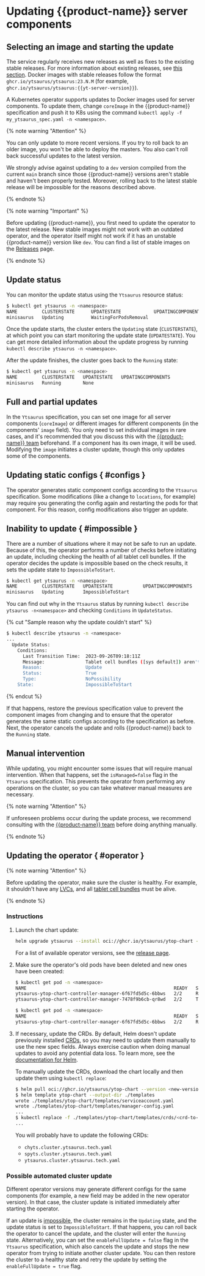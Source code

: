 # Updating {{product-name}} server components

## Selecting an image and starting the update

The service regularly receives new releases as well as fixes to the existing stable releases. For more information about existing releases, see [this section](../../admin-guide/releases.md). Docker images with stable releases follow the format `ghcr.io/ytsaurus/ytsaurus:23.N.M` (for example, `ghcr.io/ytsaurus/ytsaurus:{{yt-server-version}}`).

A Kubernetes operator supports updates to Docker images used for server components. To update them, change `coreImage` in the {{product-name}} specification and push it to K8s using the command `kubectl apply -f my_ytsaurus_spec.yaml -n <namespace>`.

{% note warning "Attention" %}

You can only update to more recent versions. If you try to roll back to an older image, you won't be able to deploy the masters. You also can't roll back successful updates to the latest version.

We strongly advise against updating to a `dev` version compiled from the current `main` branch since those {{product-name}} versions aren't stable and haven't been properly tested. Moreover, rolling back to the latest stable release will be impossible for the reasons described above.

{% endnote %}

{% note warning "Important" %}

Before updating {{product-name}}, you first need to update the operator to the latest release. New stable images might not work with an outdated operator, and the operator itself might not work if it has an unstable {{product-name}} version like `dev`. You can find a list of stable images on the [Releases](../../admin-guide/releases) page.

{% endnote %}

## Update status

You can monitor the update status using the `Ytsaurus` resource status:
```bash
$ kubectl get ytsaurus -n <namespace>
NAME         CLUSTERSTATE      UPDATESTATE            UPDATINGCOMPONENTS
minisaurus   Updating          WaitingForPodsRemoval
```

Once the update starts, the cluster enters the `Updating` state (`CLUSTERSTATE`), at which point you can start monitoring the update state (`UPDATESTATE`). You can get more detailed information about the update progress by running `kubectl describe ytsaurus -n <namespace>`.

After the update finishes, the cluster goes back to the `Running` state:

```bash
$ kubectl get ytsaurus -n <namespace>
NAME         CLUSTERSTATE   UPDATESTATE   UPDATINGCOMPONENTS
minisaurus   Running        None
```

## Full and partial updates

In the `Ytsaurus` specification, you can set one image for all server components (`coreImage`) or different images for different components (in the components' `image` field). You only need to set individual images in rare cases, and it's recommended that you discuss this with the [{{product-name}} team](https://ytsaurus.tech/#contact) beforehand. If a component has its own image, it will be used. Modifying the `image` initiates a cluster update, though this only updates some of the components.

## Updating static configs { #configs }

The operator generates static component configs according to the `Ytsaurus` specification. Some modifications (like a change to `locations`, for example) may require you generating the config again and restarting the pods for that component. For this reason, config modifications also trigger an update.

## Inability to update { #impossible }

There are a number of situations where it may not be safe to run an update. Because of this, the operator performs a number of checks before initiating an update, including checking the health of all tablet cell bundles. If the operator decides the update is impossible based on the check results, it sets the update state to `ImpossibleToStart`.

```bash
$ kubectl get ytsaurus -n <namespace>
NAME         CLUSTERSTATE   UPDATESTATE           UPDATINGCOMPONENTS
minisaurus   Updating       ImpossibleToStart
```

You can find out why in the `Ytsaurus` status by running `kubectl describe ytsaurus -n<namespace>` and checking `Conditions` in `UpdateStatus`.

{% cut "Sample reason why the update couldn't start" %}
```bash
$ kubectl describe ytsaurus -n <namespace>
...
  Update Status:
    Conditions:
      Last Transition Time:  2023-09-26T09:18:11Z
      Message:               Tablet cell bundles ([sys default]) aren't in 'good' health
      Reason:                Update
      Status:                True
      Type:                  NoPossibility
    State:                   ImpossibleToStart
```
{% endcut %}


If that happens, restore the previous specification value to prevent the component images from changing and to ensure that the operator generates the same static configs according to the specification as before. Next, the operator cancels the update and rolls {{product-name}} back to the `Running` state.

## Manual intervention

While updating, you might encounter some issues that will require manual intervention. When that happens, set the `isManaged=false` flag in the `Ytsaurus` specification. This prevents the operator from performing any operations on the cluster, so you can take whatever manual measures are necessary.

{% note warning "Attention" %}

If unforeseen problems occur during the update process, we recommend consulting with the [{{product-name}} team](https://ytsaurus.tech/#contact) before doing anything manually.

{% endnote %}

## Updating the operator { #operator }

{% note warning "Attention" %}

Before updating the operator, make sure the cluster is healthy. For example, it shouldn't have any [LVCs](../../admin-guide/problems/#lvc), and all [tablet cell bundles](../../admin-guide/problems/#tabletcellbundles) must be alive.

{% endnote %}

### Instructions

1. Launch the chart update:
    ```bash
    helm upgrade ytsaurus --install oci://ghcr.io/ytsaurus/ytop-chart --version <new-version>
    ```
   For a list of available operator versions, see the [release page](../../admin-guide/releases.md#kubernetes-operator).
2. Make sure the operator's old pods have been deleted and new ones have been created:
    ```bash
    $ kubectl get pod -n <namespace>
    NAME                                                      READY   STATUS        RESTARTS   AGE
    ytsaurus-ytop-chart-controller-manager-6f67fd5d5c-6bbws   2/2     Running       0          21s
    ytsaurus-ytop-chart-controller-manager-7478f9b6cb-qr8wd   2/2     Terminating   0          23h

    $ kubectl get pod -n <namespace>
    NAME                                                      READY   STATUS    RESTARTS   AGE
    ytsaurus-ytop-chart-controller-manager-6f67fd5d5c-6bbws   2/2     Running   0          25s
    ```
3. If necessary, update the CRDs.
    By default, Helm doesn't update previously installed [CRDs](https://kubernetes.io/docs/concepts/extend-kubernetes/api-extension/custom-resources/#customresourcedefinitions), so you may need to update them manually to use the new spec fields. Always exercise caution when doing manual updates to avoid any potential data loss. To learn more, see the [documentation for Helm](https://helm.sh/docs/topics/charts/#limitations-on-crds).

    To manually update the CRDs, download the chart locally and then update them using `kubectl replace`:
    ```bash
    $ helm pull oci://ghcr.io/ytsaurus/ytop-chart --version <new-version> --untar
    $ helm template ytop-chart --output-dir ./templates
    wrote ./templates/ytop-chart/templates/serviceaccount.yaml
    wrote ./templates/ytop-chart/templates/manager-config.yaml
    ...
    $ kubectl replace -f ./templates/ytop-chart/templates/crds/<crd-to-update>
    ...
    ```
    You will probably have to update the following CRDs:
    * ```chyts.cluster.ytsaurus.tech.yaml```
    * ```spyts.cluster.ytsaurus.tech.yaml```
    * ```ytsaurus.cluster.ytsaurus.tech.yaml```

### Possible automated cluster update

Different operator versions may generate different configs for the same components (for example, a new field may be added in the new operator version). In that case, the cluster update is initiated immediately after starting the operator.

If an update is [impossible](#impossible), the cluster remains in the `Updating` state, and the update status is set to `ImpossibleToStart`. If that happens, you can roll back the operator to cancel the update, and the cluster will enter the `Running` state. Alternatively, you can set the `enableFullUpdate = false` flag in the `Ytsaurus` specification, which also cancels the update and stops the new operator from trying to initiate another cluster update. You can then restore the cluster to a healthy state and retry the update by setting the `enableFullUpdate = true` flag.

